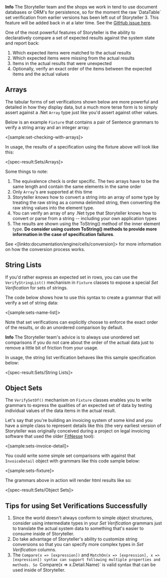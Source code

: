 <!--Title:Verifying Sets-->
<!--Url:sets-->

<div class="alert alert-info" role="alert"><strong>Info</strong> The Storyteller team and the shops we work in tend to use document databases or ORM's for persistence, so for the moment the raw `DataTable` set verification from earlier versions has been left out of Storyteller 3. This feature will be added back in at a later time. See the <a href="https://github.com/DarthFubuMVC/StoryTeller2/issues/67">GitHub issue here</a>.</div>


One of the most powerful features of Storyteller is the ability to declaratively compare a set of expected results against the system state and report back:

1. Which expected items were matched to the actual results
1. Which expected items were missing from the actual results
1. Items in the actual results that were unexpected
1. Optionally, verify an exact order of the items between the expected items and the actual values

## Arrays

The tabular forms of set verifications shown below are more powerful and detailed in how they display data, but a much more terse form is to simply assert against a .Net `Array` type just like you'd assert against other values.

Below is an example `Fixture` that contains a pair of Sentence grammars to verify a string array and an integer array:

<[sample:set-checking-with-arrays]>

In usage, the results of a specification using the fixture above will look like this:

<[spec-result:Sets/Arrays]>

Some things to note:
1. The equivalence check is order specific. The two arrays have to be the same length and contain the same elements in the same order
1. Only `Array`'s are supported at this time
1. Storyteller _knows_ how to convert a string into an array of some type by treating the raw string as a comma delimited string, then converting the raw string values into the element type.
1. You can verify an array of any .Net type that Storyteller knows how to convert or parse from a string -- including your own application types
1. The results are shown using the ToString() method of the inner element type. **Do consider using custom ToString() methods to provide more information in the case of specification failures**.

See <[linkto:documentation/engine/cells/conversion]> for more information on how the conversion process works.


## String Lists

If you'd rather express an expected set in rows, you can use the `VerifyStringList()` mechanism in `Fixture` classes to expose a special _Set Verification_ for sets of strings.

The code below shows how to use this syntax to create a grammar that will verify a set of string data:

<[sample:sets-name-list]>

Note that set verifications can explicitly choose to enforce the exact order of the results, or do an unordered comparison by default. 

<div class="alert alert-info" role="alert"><strong>Info</strong> The Storyteller team's advice is to always use unordered set comparisons if you do not care about the order of the actual data just to remove a little bit of friction from your usage.</div>

In usage, the string list verification behaves like this sample specification below:

<[spec-result:Sets/String Lists]>


## Object Sets

The `VerifySetOf()` mechanism on `Fixture` classes enables you to write grammars to express the qualities of an expected set of data by testing individual values of the data items in the actual result.

Let's say that you're building an invoicing system of some kind and you have a simple class to represent details like this (the very earliest version of Storyteller was originally conceived during a project on legal invoicing software that used the older [FitNesse](http://fitnesse.org) tool):

<[sample:sets-invoice-detail]>

You could write some simple set comparisons with against that `InvoiceDetail` object with grammars like this code sample below:

<[sample:sets-fixture]>

The grammars above in action will render html results like so:

<[spec-result:Sets/Object Sets]>

## Tips for using Set Verifications Successfully

1. Since the world doesn't always conform to simple object structures, consider using intermediate types in your _Set Verification_ grammars just to translate the actual system data to something that's easier to consume inside of Storyteller.
1. Do take advantage of Storyteller's ability to customize string conversions so that you can specify more complex types in _Set Verification_ columns.
1. The `Compare(x => [expression])` and `MatchOn(x => [expression], x => [expression]) syntax can support following multiple properties and methods. So `Compare(x => x.Detail.Name)` is valid syntax that can be used inside of Storyteller. 